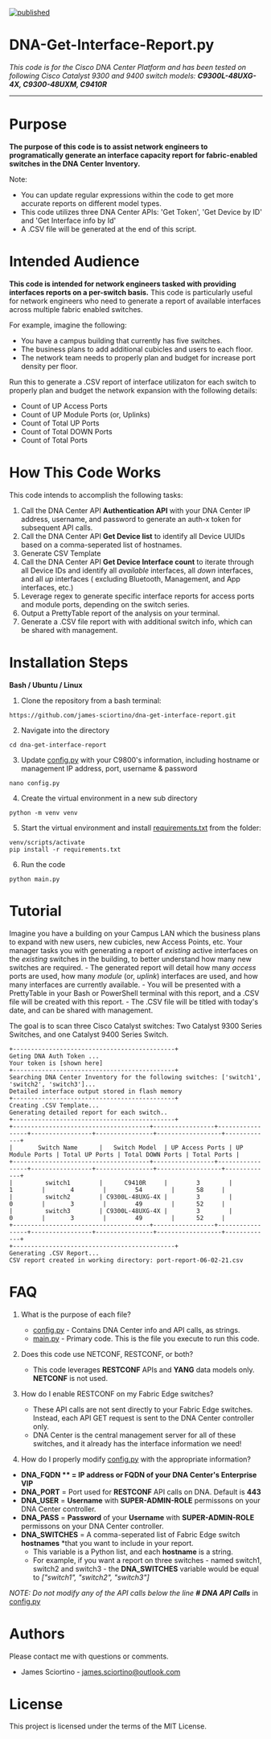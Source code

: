 [![published](https://static.production.devnetcloud.com/codeexchange/assets/images/devnet-published.svg)](https://developer.cisco.com/codeexchange/github/repo/james-sciortino/dna-get-interface-report)

# DNA-Get-Interface-Report.py

*This code is for the Cisco DNA Center Platform and has been tested on following Cisco Catalyst 9300 and 9400 switch models: **C9300L-48UXG-4X, C9300-48UXM, C9410R***

---

# Purpose
**The purpose of this code is to assist network engineers to programatically generate an interface capacity report for fabric-enabled switches in the DNA Center Inventory.**

Note:
- You can update regular expressions within the code to get more accurate reports on different model types. 
- This code utilizes three DNA Center APIs: 'Get Token', 'Get Device by ID' and 'Get Interface info by Id' 
- A .CSV file will be generated at the end of this script.

# Intended Audience
**This code is intended for network engineers tasked with providing interfaces reports on a per-switch basis.**
This code is particularly useful for network engineers who need to generate a report of available interfaces across multiple fabric enabled switches.

For example, imagine the following:
- You have a campus building that currently has five switches. 
- The business plans to add additional cubicles and users to each floor. 
- The network team needs to properly plan and budget for increase port density per floor.

Run this to generate a .CSV report of interface utilizaton for each switch to properly plan and budget the network expansion with the following details:
- Count of UP Access Ports
- Count of UP Module Ports (or, Uplinks)
- Count of Total UP Ports
- Count of Total DOWN  Ports
- Count of Total Ports

# How This Code Works
This code intends to accomplish the following tasks:
1. Call the DNA Center API **Authentication API** with your DNA Center IP address, username, and password to generate an auth-x token for subsequent API calls.
2. Call the DNA Center API **Get Device list** to identify all Device UUIDs based on a comma-seperated list of hostnames.
3. Generate CSV Template
4. Call the DNA Center API **Get Device Interface count** to iterate through all Device IDs and identify all *available* interfaces, all *down* interfaces, and all *up* interfaces ( excluding Bluetooth, Management, and App interfaces, etc.)
5. Leverage regex to generate specific interface reports for access ports and module ports, depending on the switch series.
6. Output a PrettyTable report of the analysis on your terminal.
7. Generate a .CSV file report with with additional switch info, which can be shared with management. 

# Installation Steps

**Bash / Ubuntu / Linux**
1. Clone the repository from a bash terminal:
```console
https://github.com/james-sciortino/dna-get-interface-report.git
```
2. Navigate into the directory
```console
cd dna-get-interface-report
```
3. Update [config.py](config.py) with your C9800's information, including hostname or management IP address, port, username & password
```console
nano config.py
```
4. Create the virtual environment in a new sub directory
```console
python -m venv venv
```
5. Start the virtual environment and install [requirements.txt](requirements.txt) from the <dna-get-interface-report> folder:
```console
venv/scripts/activate
pip install -r requirements.txt 
```
6. Run the code
```console
python main.py
```
# Tutorial

Imagine you have a building on your Campus LAN which the business plans to expand with new users, new cubicles, new Access Points, etc. 
Your manager tasks you with generating a report of *existing* active interfaces on the *existing* switches in the building, to better understand how many new switches are required.
    - The generated report will detail how many *access* ports are used, how many *module* (or, *uplink*) interfaces are used, and how many interfaces are currently available.
    - You will be presented with a PrettyTable in your Bash or PowerShell terminal with this report, and a .CSV file will be created with this report. 
    - The .CSV file will be titled with today's date, and can be shared with management. 

The goal is to scan three Cisco Catalyst switches: Two Catalyst 9300 Series Switches, and one Catalyst 9400 Series Switch. 
```
+---------------------------------------------+
Geting DNA Auth Token ...
Your token is [shown here]
+---------------------------------------------+
Searching DNA Center Inventory for the following switches: ['switch1', 'switch2', 'switch3']...
Detailed interface output stored in flash memory
+---------------------------------------------+
Creating .CSV Template...
Generating detailed report for each switch..
+---------------------------------------------+
+--------------------------------------+-----------------+-----------------+-----------------+----------------+------------------+-------------+
|       Switch Name      |   Switch Model  | UP Access Ports | UP Module Ports | Total UP Ports | Total DOWN Ports | Total Ports |
+--------------------------------------+-----------------+-----------------+-----------------+----------------+------------------+-------------+
|         switch1        |      C9410R     |        3        |        1        |       4        |        54        |      58     |
|         switch2        | C9300L-48UXG-4X |        3        |        0        |       3        |        49        |      52     |
|         switch3        | C9300L-48UXG-4X |        3        |        0        |       3        |        49        |      52     |
+--------------------------------------+-----------------+-----------------+-----------------+----------------+------------------+-------------+
+---------------------------------------------+
Generating .CSV Report...
CSV report created in working directory: port-report-06-02-21.csv
```

# FAQ 
1. What is the purpose of each file?
    - [config.py](config.py) - Contains DNA Center info and API calls, as strings.
    - [main.py](main.py) - Primary code. This is the file you execute to run this code. 

2. Does this code use NETCONF, RESTCONF, or both?

    - This code leverages **RESTCONF** APIs and **YANG** data models only. **NETCONF** is not used.

3. How do I enable RESTCONF on my Fabric Edge switches?
    - These API calls are not sent directly to your Fabric Edge switches. Instead, each API GET request is sent to the DNA Center controller only. 
    -  DNA Center is the central management server for all of these switches, and it already has the interface information we need!

4. How do I properly modify [config.py](config.py) with the appropriate information? 


- **DNA_FQDN ** = **IP address** or **FQDN** of your DNA Center's Enterprise VIP**
- **DNA_PORT** = Port used for **RESTCONF** API calls on DNA. Default is **443**
- **DNA_USER** =  **Username** with **SUPER-ADMIN-ROLE** permissons on your DNA Center controller.
- **DNA_PASS** = **Password** of your **Username** with **SUPER-ADMIN-ROLE** permissons on your DNA Center controller.
- **DNA_SWITCHES** = A comma-seperated list of Fabric Edge switch **hostnames** *that you want to include in your report.
    - This variable is a Python list, and each **hostname** is a string. 
    - For example, if you want a report on three switches - named switch1, switch2 and switch3 - the **DNA_SWITCHES** variable would be equal to *["switch1", "switch2", "switch3"]*

*NOTE: Do not modify any of the API calls below the line **# DNA API Calls*** in [config.py](config.py)

# Authors
Please contact me with questions or comments.
- James Sciortino - james.sciortino@outlook.com

# License
This project is licensed under the terms of the MIT License.